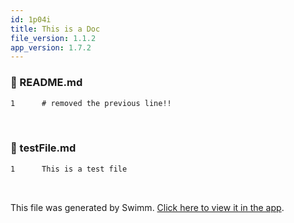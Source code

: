 ```yaml
---
id: 1p04i
title: This is a Doc
file_version: 1.1.2
app_version: 1.7.2
---
```



<!-- NOTE-swimm-snippet: the lines below link your snippet to Swimm -->
### 📄 README.md
```markdown
1      # removed the previous line!!
```

<br/>


<!-- NOTE-swimm-snippet: the lines below link your snippet to Swimm -->
### 📄 testFile.md
```markdown
1      This is a test file
```

<br/>

This file was generated by Swimm. [Click here to view it in the app](https://swimm-web-app.web.app/repos/Z2l0aHViJTNBJTNBdGVzdC1naXRodWItYXBwJTNBJTNBc3dpbW1pbw==/docs/1p04i).
